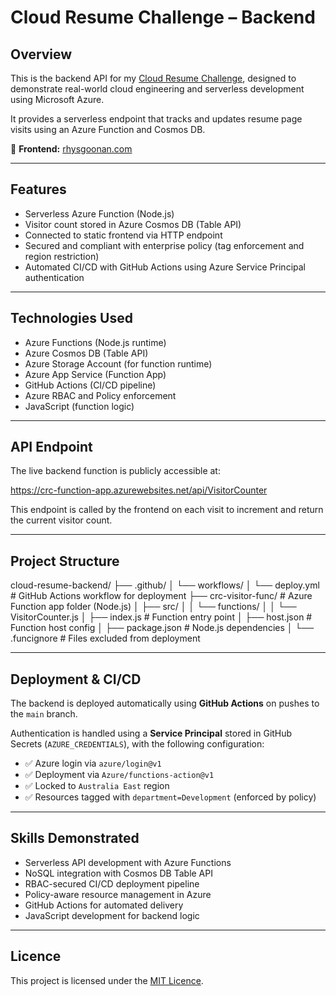 # Cloud Resume Challenge – Backend

## Overview

This is the backend API for my [Cloud Resume Challenge](https://cloudresumechallenge.dev), designed to demonstrate real-world cloud engineering and serverless development using Microsoft Azure.

It provides a serverless endpoint that tracks and updates resume page visits using an Azure Function and Cosmos DB.

🔗 **Frontend:** [rhysgoonan.com](https://www.rhysgoonan.com)

---

## Features

- Serverless Azure Function (Node.js)
- Visitor count stored in Azure Cosmos DB (Table API)
- Connected to static frontend via HTTP endpoint
- Secured and compliant with enterprise policy (tag enforcement and region restriction)
- Automated CI/CD with GitHub Actions using Azure Service Principal authentication

---

## Technologies Used

- Azure Functions (Node.js runtime)
- Azure Cosmos DB (Table API)
- Azure Storage Account (for function runtime)
- Azure App Service (Function App)
- GitHub Actions (CI/CD pipeline)
- Azure RBAC and Policy enforcement
- JavaScript (function logic)

---

## API Endpoint

The live backend function is publicly accessible at:

https://crc-function-app.azurewebsites.net/api/VisitorCounter

This endpoint is called by the frontend on each visit to increment and return the current visitor count.

---

## Project Structure

cloud-resume-backend/
├── .github/
│   └── workflows/
│       └── deploy.yml               # GitHub Actions workflow for deployment
├── crc-visitor-func/                # Azure Function app folder (Node.js)
│   ├── src/
│   │   └── functions/
│   │       └── VisitorCounter.js
│   ├── index.js                     # Function entry point
│   ├── host.json                    # Function host config
│   ├── package.json                 # Node.js dependencies
│   └── .funcignore                  # Files excluded from deployment

---

## Deployment & CI/CD

The backend is deployed automatically using **GitHub Actions** on pushes to the `main` branch.

Authentication is handled using a **Service Principal** stored in GitHub Secrets (`AZURE_CREDENTIALS`), with the following configuration:

- ✅ Azure login via `azure/login@v1`
- ✅ Deployment via `Azure/functions-action@v1`
- ✅ Locked to `Australia East` region
- ✅ Resources tagged with `department=Development` (enforced by policy)

---

## Skills Demonstrated

- Serverless API development with Azure Functions
- NoSQL integration with Cosmos DB Table API
- RBAC-secured CI/CD deployment pipeline
- Policy-aware resource management in Azure
- GitHub Actions for automated delivery
- JavaScript development for backend logic

---

## Licence

This project is licensed under the [MIT Licence](LICENSE).
